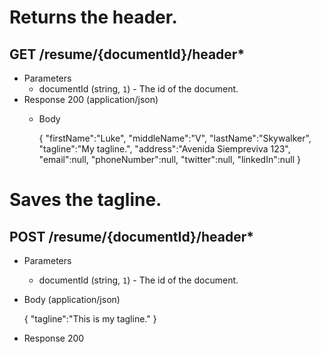 # Returns the header.
## GET /resume/{documentId}/header*
+ Parameters
  + documentId (string, `1`) - The id of the document.
+ Response 200 (application/json)
  + Body

    {
    	"firstName":"Luke",
    	"middleName":"V",
    	"lastName":"Skywalker",
    	"tagline":"My tagline.",
    	"address":"Avenida Siempreviva 123",
    	"email":null,
    	"phoneNumber":null,
    	"twitter":null,
    	"linkedIn":null
    }


# Saves the tagline.
## POST /resume/{documentId}/header*
+ Parameters
  + documentId (string, `1`) - The id of the document.
+ Body (application/json)

  {
    "tagline":"This is my tagline."
  }

+ Response 200
